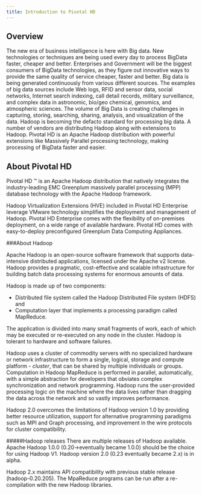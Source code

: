 ```yaml
---
title: Introduction to Pivotal HD
---
```


Overview
-------
The new era of business intelligence is here with Big data. New technologies or techniques are being used every day to process BigData faster, cheaper and better. Enterprises and Government will be the biggest consumers of BigData technologies, as they figure out innovative ways to provide the same quality of service cheaper, faster and better.
Big data is being generated continuously from various different sources. The examples of big data sources include Web logs, RFID and sensor data, social networks, Internet search indexing, call detail records, military surveillance, and complex data in astronomic, bio/geo chemical, genomics, and atmospheric sciences. The volume of Big Data is creating challenges in capturing, storing, searching, sharing, analysis, and visualization of the data. Hadoop is becoming the defacto standard for processing big data. A number of vendors are distributing Hadoop along with extensions to Hadoop. Pivotal HD is an Apache Hadoop distribution with powerful extensions like Massively Parallel processing technology, making processing of BigData faster and easier.

About Pivotal HD
----------------

Pivotal HD ™ is an Apache Hadoop distribution that natively integrates the industry-leading EMC Greenplum massively parallel processing (MPP) database technology with the Apache Hadoop framework.

Hadoop Virtualization Extensions (HVE) included in Pivotal HD Enterprise leverage VMware technology simplifies the deployment and management of Hadoop.
Pivotal HD Enterprise comes with the flexibility of on-premises deployment, on a wide range of available hardware. Pivotal HD comes with easy-to-deploy preconfigured Greenplum Data Computing Appliances.

###About Hadoop

Apache Hadoop is an open-source software framework that supports data-intensive distributed applications, licensed under the Apache v2 license.
Hadoop provides a pragmatic, cost-effective and scalable infrastructure for building batch data processing systems for enormous amounts of data. 

Hadoop is made up of two components:

* Distributed file system called the Hadoop Distributed File system (HDFS) and 
* Computation layer that implements a processing paradigm called MapReduce.

The application is divided into many small fragments of work, each of which may be executed or re-executed on any node in the cluster.
Hadoop is tolerant to hardware and software failures.

Hadoop uses a cluster of commodity servers with no specialized  hardware or network infrastructure to form a single, logical, storage and compute platform - *cluster*, that can be shared by multiple individuals or groups.
Computation in  Hadoop MapReduce is performed in parallel, automatically, with a simple abstraction  for developers that obviates complex synchronization and network programming.
Hadoop runs the user-provided  processing logic on the machine where the data lives rather than dragging the data  across the network and so vastly improves performance.

Hadoop 2.0 overcomes the limitations of Hadoop version 1.0 by providing better resource utilization, support for alternative programming paradigms such as MPI and Graph processing, and improvement in the wire protocols for cluster compatibility.

#####Hadoop releases
There are multiple releases of Hadoop available. Apache Hadoop 1.0.0 (0.20->eventually became 1.0.0) should be the choice for using Hadoop V1. Hadoop version 2.0 (0.23 eventually became 2.x) is in alpha.

Hadoop 2.x maintains API compatibility with previous stable release (hadoop-0.20.205). The MpaReduce programs can be run after a re-compilation with the new Hadoop libraries. 


